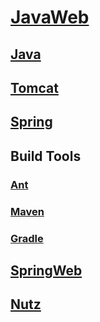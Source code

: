 <link rel="stylesheet" href="https://zhmhbest.gitee.io/hellomathematics/style/index.css">
<script src="https://zhmhbest.gitee.io/hellomathematics/style/index.js"></script>

# [JavaWeb](https://github.com/zhmhbest/HelloSpring)

## [Java](java/index.html)

## [Tomcat](tomcat/index.html)

## [Spring](spring/index.html)

## Build Tools

### [Ant](ant/index.html)

### [Maven](maven/index.html)

### [Gradle](gradle/index.html)

## [SpringWeb](spring_web/index.html)

## [Nutz](nutz/index.html)
